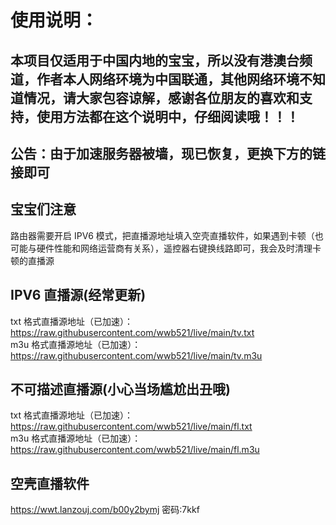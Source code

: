 # 使用说明：
## 本项目仅适用于中国内地的宝宝，所以没有港澳台频道，作者本人网络环境为中国联通，其他网络环境不知道情况，请大家包容谅解，感谢各位朋友的喜欢和支持，使用方法都在这个说明中，仔细阅读哦！！！

## 公告：由于加速服务器被墙，现已恢复，更换下方的链接即可

## 宝宝们注意<br/>
路由器需要开启 IPV6 模式，把直播源地址填入空壳直播软件，如果遇到卡顿（也可能与硬件性能和网络运营商有关系），遥控器右键换线路即可，我会及时清理卡顿的直播源<br/>

## IPV6 直播源(经常更新)<br/>
txt 格式直播源地址（已加速）：https://raw.githubusercontent.com/wwb521/live/main/tv.txt<br/>
m3u 格式直播源地址（已加速）：https://raw.githubusercontent.com/wwb521/live/main/tv.m3u<br/>

## 不可描述直播源(小心当场尴尬出丑哦)<br/>
txt 格式直播源地址（已加速）：https://raw.githubusercontent.com/wwb521/live/main/fl.txt<br/>
m3u 格式直播源地址（已加速）：https://raw.githubusercontent.com/wwb521/live/main/fl.m3u<br/>

## 空壳直播软件<br/>
https://wwt.lanzouj.com/b00y2bymj 密码:7kkf<br/>
